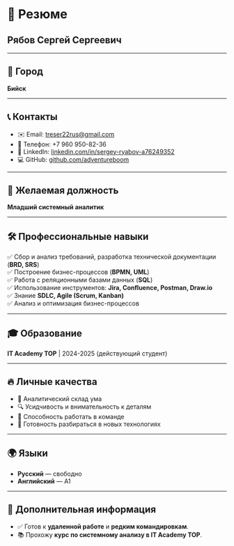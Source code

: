 # 📌 Резюме

## Рябов Сергей Сергеевич

---

## 📍 Город
**Бийск**

---

## 📞 Контакты
- ✉️ Email: [treser22rus@gmail.com](mailto:treser22rus@gmail.com)
- 📱 Телефон: +7 960 950-82-36
- 🔗 LinkedIn: [linkedin.com/in/sergey-ryabov-a76249352](https://www.linkedin.com/in/sergey-ryabov-a76249352/)
- 💻 GitHub: [github.com/adventureboom](https://github.com/adventureboom)

---

## 🎯 **Желаемая должность**
**Младший системный аналитик**

---

## 🛠 **Профессиональные навыки**
✅ Сбор и анализ требований, разработка технической документации (**BRD, SRS**)  
✅ Построение бизнес-процессов (**BPMN, UML**)  
✅ Работа с реляционными базами данных (**SQL**)  
✅ Использование инструментов: **Jira, Confluence, Postman, Draw.io**  
✅ Знание **SDLC, Agile (Scrum, Kanban)**  
✅ Анализ и оптимизация бизнес-процессов  

---

## 🎓 **Образование**
**IT Academy TOP** | 2024-2025 (действующий студент)

---

## 🔥 **Личные качества**
- 🎯 Аналитический склад ума  
- 🔍 Усидчивость и внимательность к деталям  
- 🤝 Способность работать в команде  
- 🚀 Готовность разбираться в новых технологиях  

---

## 🌍 **Языки**
- **Русский** — свободно  
- **Английский** — A1  

---

## 📌 **Дополнительная информация**
- ✅ Готов к **удаленной работе** и **редким командировкам**.  
- 📚 Прохожу **курс по системному анализу в IT Academy TOP**.  


